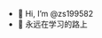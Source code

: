 - 👋 Hi, I’m @zs199582
- 👀 永远在学习的路上

<!---
zs199582/zs199582 is a ✨ special ✨ repository because its `README.md` (this file) appears on your GitHub profile.
You can click the Preview link to take a look at your changes.
--->
